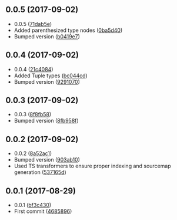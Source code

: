 <a name="0.0.5"></a>
## 0.0.5 (2017-09-02)

* 0.0.5 ([71dab5e](https://github.com/wessberg/TypescriptPackageReassembler/commit/71dab5e))
* Added parenthesized type nodes ([0ba5d40](https://github.com/wessberg/TypescriptPackageReassembler/commit/0ba5d40))
* Bumped version ([b0419e7](https://github.com/wessberg/TypescriptPackageReassembler/commit/b0419e7))



<a name="0.0.4"></a>
## 0.0.4 (2017-09-02)

* 0.0.4 ([21c4084](https://github.com/wessberg/TypescriptPackageReassembler/commit/21c4084))
* Added Tuple types ([bc044cd](https://github.com/wessberg/TypescriptPackageReassembler/commit/bc044cd))
* Bumped version ([9291070](https://github.com/wessberg/TypescriptPackageReassembler/commit/9291070))



<a name="0.0.3"></a>
## 0.0.3 (2017-09-02)

* 0.0.3 ([8f8fb58](https://github.com/wessberg/TypescriptPackageReassembler/commit/8f8fb58))
* Bumped version ([8fb958f](https://github.com/wessberg/TypescriptPackageReassembler/commit/8fb958f))



<a name="0.0.2"></a>
## 0.0.2 (2017-09-02)

* 0.0.2 ([8a52ac1](https://github.com/wessberg/TypescriptPackageReassembler/commit/8a52ac1))
* Bumped version ([903ab10](https://github.com/wessberg/TypescriptPackageReassembler/commit/903ab10))
* Used TS transformers to ensure proper indexing and sourcemap generation ([537165d](https://github.com/wessberg/TypescriptPackageReassembler/commit/537165d))



<a name="0.0.1"></a>
## 0.0.1 (2017-08-29)

* 0.0.1 ([bf3c430](https://github.com/wessberg/TypescriptPackageReassembler/commit/bf3c430))
* First commit ([4685896](https://github.com/wessberg/TypescriptPackageReassembler/commit/4685896))



